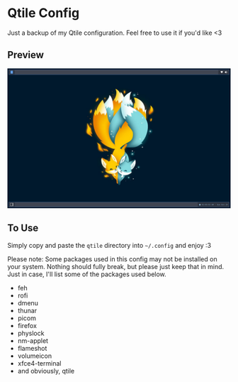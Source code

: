 # Qtile Config

Just a backup of my Qtile configuration. Feel free to use it if you'd like <3

## Preview

<img src="Assets/Preview.png" alt="Preview">

## To Use

Simply copy and paste the `qtile` directory into `~/.config` and enjoy :3  

Please note: Some packages used in this config may not be installed on your system. Nothing should fully break, but please just keep that in mind. Just in case, I'll list some of the packages used below.  

-   feh
-   rofi
-   dmenu
-   thunar
-   picom
-   firefox
-   physlock
-   nm-applet
-   flameshot
-   volumeicon
-   xfce4-terminal
-   and obviously, qtile
